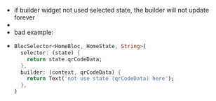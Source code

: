 - if builder widget not used selected state, the builder will not update forever
-
- bad example:
- ```dart
  BlocSelector<HomeBloc, HomeState, String>(
    selector: (state) {
      return state.qrCodeData;
    },
    builder: (context, qrCodeData) {
      return Text('not use state (qrCodeData) here');
    },
  )
  ```